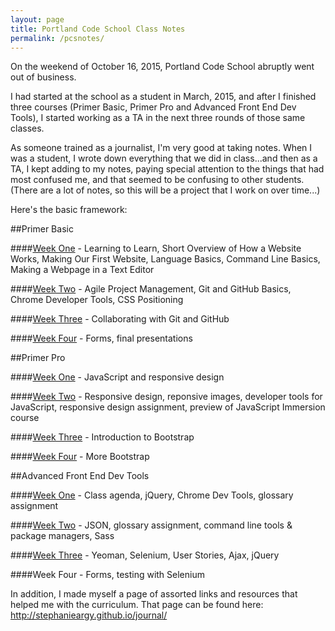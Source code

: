 ```yaml
---
layout: page
title: Portland Code School Class Notes
permalink: /pcsnotes/
---
```


On the weekend of October 16, 2015, Portland Code School abruptly went out of business.

I had started at the school as a student in March, 2015, and after I finished three courses (Primer Basic, Primer Pro and Advanced Front End Dev Tools), I started working as a TA in the next three rounds of those same classes.

As someone trained as a journalist, I'm very good at taking notes. When I was a student, I wrote down everything that we did in class...and then as a TA, I kept adding to my notes, paying special attention to the things that had most confused me, and that seemed to be confusing to other students. (There are a lot of notes, so this will be a project that I work on over time...)

Here's the basic framework: 

##Primer Basic

####<a href="../pcsnotes_c1_w1/">Week One</a> - Learning to Learn, Short Overview of How a Website Works, Making Our First Website, Language Basics, Command Line Basics, Making a Webpage in a Text Editor

####<a href="../pcsnotes_c1_w2/">Week Two</a> - Agile Project Management, Git and GitHub Basics, Chrome Developer Tools, CSS Positioning

####<a href="../pcsnotes_c1_w3/">Week Three</a> - Collaborating with Git and GitHub

####<a href="../pcsnotes_c1_w4/">Week Four</a> - Forms, final presentations

##Primer Pro

####<a href="../pcsnotes_c2_w1/">Week One</a> - JavaScript and responsive design

####<a href="../pcsnotes_c2_w2/">Week Two</a> - Responsive design, reponsive images, developer tools for JavaScript, responsive design assignment, preview of JavaScript Immersion course

####<a href="../pcsnotes_c2_w3/">Week Three</a> - Introduction to Bootstrap

####<a href="../pcsnotes_c2_w4/">Week Four</a> - More Bootstrap

##Advanced Front End Dev Tools

####<a href="../pcsnotes_c3_w1/">Week One</a> - Class agenda, jQuery, Chrome Dev Tools, glossary assignment 

####<a href="../pcsnotes_c3_w2">Week Two</a> - JSON, glossary assignment, command line tools & package managers, Sass

####<a href="../pcsnotes_c3_w3">Week Three</a> - Yeoman, Selenium, User Stories, Ajax, jQuery

####Week Four - Forms, testing with Selenium

In addition, I made myself a page of assorted links and resources that helped me with the curriculum. That page can be found here:   http://stephanieargy.github.io/journal/